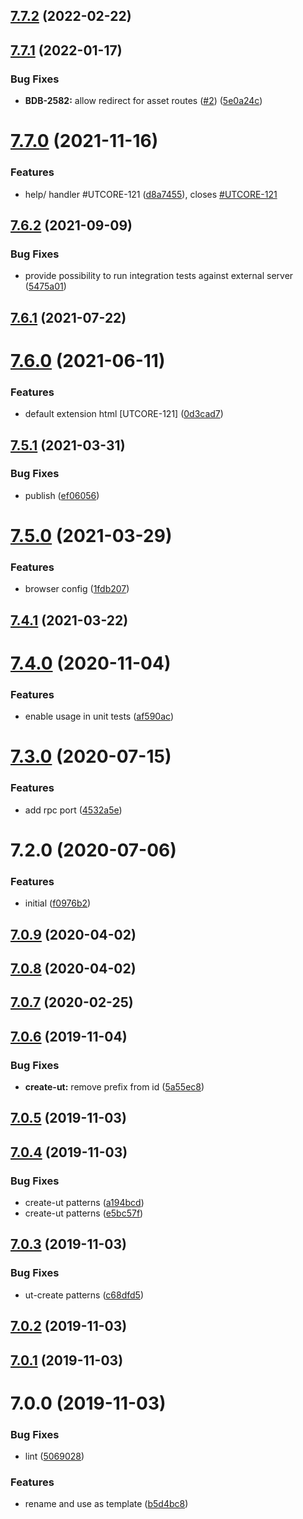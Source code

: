 ## [7.7.2](https://github.com/softwaregroup-bg/ut-browser/compare/v7.7.1...v7.7.2) (2022-02-22)



## [7.7.1](https://github.com/softwaregroup-bg/ut-browser/compare/v7.7.0...v7.7.1) (2022-01-17)


### Bug Fixes

* **BDB-2582:** allow redirect for asset routes ([#2](https://github.com/softwaregroup-bg/ut-browser/issues/2)) ([5e0a24c](https://github.com/softwaregroup-bg/ut-browser/commit/5e0a24cb360d35837ad4cf9f3dfa13c4a89d6afd))



# [7.7.0](https://github.com/softwaregroup-bg/ut-browser/compare/v7.6.2...v7.7.0) (2021-11-16)


### Features

* help/ handler #UTCORE-121 ([d8a7455](https://github.com/softwaregroup-bg/ut-browser/commit/d8a7455260431ba1b7c07de4fc080eeff1e98e64)), closes [#UTCORE-121](https://github.com/softwaregroup-bg/ut-browser/issues/UTCORE-121)



## [7.6.2](https://github.com/softwaregroup-bg/ut-browser/compare/v7.6.1...v7.6.2) (2021-09-09)


### Bug Fixes

* provide possibility to run integration tests against external server ([5475a01](https://github.com/softwaregroup-bg/ut-browser/commit/5475a012851bab82630beb0061569b825c9925ed))



## [7.6.1](https://github.com/softwaregroup-bg/ut-browser/compare/v7.6.0...v7.6.1) (2021-07-22)



# [7.6.0](https://github.com/softwaregroup-bg/ut-browser/compare/v7.5.1...v7.6.0) (2021-06-11)


### Features

* default extension html [UTCORE-121] ([0d3cad7](https://github.com/softwaregroup-bg/ut-browser/commit/0d3cad793f7932f4984d11c29f78f74f0831254b))



## [7.5.1](https://github.com/softwaregroup-bg/ut-browser/compare/v7.5.0...v7.5.1) (2021-03-31)


### Bug Fixes

* publish ([ef06056](https://github.com/softwaregroup-bg/ut-browser/commit/ef06056f6d7ac6ebaf0157c8bdf5d4fac251ae8a))



# [7.5.0](https://github.com/softwaregroup-bg/ut-browser/compare/v7.4.1...v7.5.0) (2021-03-29)


### Features

* browser config ([1fdb207](https://github.com/softwaregroup-bg/ut-browser/commit/1fdb207cfd2130b77fe9f67a8149cad941044ff8))



## [7.4.1](https://github.com/softwaregroup-bg/ut-browser/compare/v7.4.0...v7.4.1) (2021-03-22)



# [7.4.0](https://github.com/softwaregroup-bg/ut-browser/compare/v7.3.0...v7.4.0) (2020-11-04)


### Features

* enable usage in unit tests ([af590ac](https://github.com/softwaregroup-bg/ut-browser/commit/af590ac12722a781ab8bac2ab3d5414e0077e5be))



# [7.3.0](https://github.com/softwaregroup-bg/ut-browser/compare/v7.2.0...v7.3.0) (2020-07-15)


### Features

* add rpc port ([4532a5e](https://github.com/softwaregroup-bg/ut-browser/commit/4532a5e8894194782dc699bd3ba14ad55e3fd195))



# 7.2.0 (2020-07-06)


### Features

* initial ([f0976b2](https://github.com/softwaregroup-bg/ut-browser/commit/f0976b2b0a3b6d1ce09a6ebd385663855a6438fe))



## [7.0.9](https://github.com/softwaregroup-bg/ut-microservice/compare/v7.0.8...v7.0.9) (2020-04-02)



## [7.0.8](https://github.com/softwaregroup-bg/ut-microservice/compare/v7.0.7...v7.0.8) (2020-04-02)



## [7.0.7](https://github.com/softwaregroup-bg/ut-microservice/compare/v7.0.6...v7.0.7) (2020-02-25)



## [7.0.6](https://github.com/softwaregroup-bg/ut-microservice/compare/v7.0.5...v7.0.6) (2019-11-04)


### Bug Fixes

* **create-ut:** remove prefix from id ([5a55ec8](https://github.com/softwaregroup-bg/ut-microservice/commit/5a55ec8))



## [7.0.5](https://github.com/softwaregroup-bg/ut-microservice/compare/v7.0.4...v7.0.5) (2019-11-03)



## [7.0.4](https://github.com/softwaregroup-bg/ut-microservice/compare/v7.0.3...v7.0.4) (2019-11-03)


### Bug Fixes

* create-ut patterns ([a194bcd](https://github.com/softwaregroup-bg/ut-microservice/commit/a194bcd))
* create-ut patterns ([e5bc57f](https://github.com/softwaregroup-bg/ut-microservice/commit/e5bc57f))



## [7.0.3](https://github.com/softwaregroup-bg/ut-microservice/compare/v7.0.2...v7.0.3) (2019-11-03)


### Bug Fixes

* ut-create patterns ([c68dfd5](https://github.com/softwaregroup-bg/ut-microservice/commit/c68dfd5))



## [7.0.2](https://github.com/softwaregroup-bg/ut-microservice/compare/v7.0.1...v7.0.2) (2019-11-03)



## [7.0.1](https://github.com/softwaregroup-bg/ut-microservice/compare/v7.0.0...v7.0.1) (2019-11-03)



# 7.0.0 (2019-11-03)


### Bug Fixes

* lint ([5069028](https://github.com/softwaregroup-bg/ut-microservice/commit/5069028))


### Features

* rename and use as template ([b5d4bc8](https://github.com/softwaregroup-bg/ut-microservice/commit/b5d4bc8))



